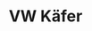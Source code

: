 ---
layout: vehicle
title:  VW Käfer

make: VW
type: Käfer
year: 1961
ccm: 1200
ps: 34
owner: 
  name: Klaus Kiegerl
  gender: m
info: Export
images:
  - url: /img/vw-kaefer.jpg
  - url: /img/vw-kaefer-emblem.jpg
  - url: /img/vw-kaefer-felge.jpg
---